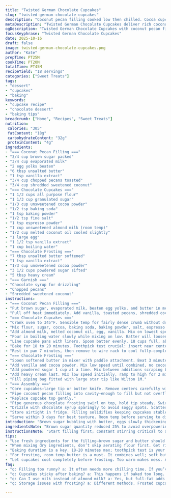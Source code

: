 ```yaml
---
title: "Twisted German Chocolate Cupcakes"
slug: "twisted-german-chocolate-cupcakes"
description: "Coconut pecan filling cooked low then chilled. Cocoa cupcakes with espresso kick for depth. Whipped chocolate buttercream with heavy cream for fluff. Modified baking times and half sugar reduction. Uses almond milk instead of regular, swaps vegetable oil for melted coconut oil imparting slight nutty notes. Filling holds structure cold but stays soft enough to pipe. Chocolate syrup drizzle finishes with extra gloss and moist topping. Pecan and coconut garnish offers crunch and chew contrast. Keys: watch batter consistency after boiling water, avoid overmixing. Cupcakes spring back under gentle press when done. Cooling fully crucial before filling or frosting to keep integrity."
metaDescription: "Twisted German Chocolate Cupcakes deliver rich coconut pecan filling, espresso-infused chocolate batter. Delightful bites for any occasion, packed with flavor."
ogDescription: "Twisted German Chocolate Cupcakes with coconut pecan filling and rich chocolate frosting are a treat for any dessert lover."
focusKeyphrase: "Twisted German Chocolate Cupcakes"
date: 2025-10-16
draft: false
image: twisted-german-chocolate-cupcakes.png
author: "Kate"
prepTime: PT25M
cookTime: PT20M
totalTime: PT45M
recipeYield: "18 servings"
categories: ["Sweet Treats"]
tags:
- "dessert"
- "cupcakes"
- "baking"
keywords:
- "cupcake recipe"
- "chocolate dessert"
- "baking tips"
breadcrumb: ["Home", "Recipes", "Sweet Treats"]
nutrition: 
 calories: "305"
 fatContent: "18g"
 carbohydrateContent: "32g"
 proteinContent: "4g"
ingredients:
- "=== Coconut Pecan Filling ==="
- "3/4 cup brown sugar packed"
- "3/4 cup evaporated milk"
- "2 egg yolks beaten"
- "6 tbsp unsalted butter"
- "1 tsp vanilla extract"
- "3/4 cup chopped pecans toasted"
- "3/4 cup shredded sweetened coconut"
- "=== Chocolate Cupcakes ==="
- "1 1/2 cups all purpose flour"
- "1 1/3 cup granulated sugar"
- "1/3 cup unsweetened cocoa powder"
- "1/2 tsp baking soda"
- "1 tsp baking powder"
- "1/2 tsp fine salt"
- "1 tsp espresso powder"
- "1 cup unsweetened almond milk (room temp)"
- "1/2 cup melted coconut oil cooled slightly"
- "1 large egg"
- "1 1/2 tsp vanilla extract"
- "1 cup boiling water"
- "=== Chocolate Frosting ==="
- "7 tbsp unsalted butter softened"
- "1 tsp vanilla extract"
- "1/3 cup unsweetened cocoa powder"
- "3 1/2 cups powdered sugar sifted"
- "5 tbsp heavy cream"
- "=== Garnish ==="
- "Chocolate syrup for drizzling"
- "Chopped pecans"
- "Shredded sweetened coconut"
instructions:
- "=== Coconut Pecan Filling ==="
- "Put brown sugar, evaporated milk, beaten egg yolks, and butter in medium saucepan. Medium heat only. Stir constantly so no eggs scramble or milk burns. Wait till it just starts bubbling — soft boil, not aggressive. Thickens here, smells rich and nutty."
- "Pull off heat immediately. Add vanilla, toasted pecans, shredded coconut. Mix well. Transfer to container, cover airtight, refrigerate for at least 30 minutes. Cool and thicken until spreadable but still pliable for piping."
- "=== Chocolate Cupcakes ==="
- "Crank oven to 345°F. Sensible temp for fairly dense crumb without drying out."
- "Mix flour, sugar, cocoa, baking soda, baking powder, salt, espresso powder in mixer bowl. Whisk attachment. Blend dry ingredients until uniform pale chocolate color, no clumps or lumps. This also aerates."
- "Add almond milk, melted coconut oil, egg, vanilla. Mix on lowest speed—mix just til no dry spots. Overmixing = tough crumb. Batter looks thick but pourable."
- "Pour in boiling water slowly while mixing on low. Batter will loosen instantly, almost thin. Gradually boost speed to medium-high. Whisk for 45 seconds solid to emulsify. This technique preserves air pockets for moist crumb. Avoid rogue lumps."
- "Line cupcake pans with liners. Spoon batter evenly, 18 cups full, about 3/4 full. Tap pan lightly on counter to release air bubbles."
- "Bake for 18 to 20 minutes. Toothpick test crucial: insert near center, comes out with moist crumbs, not wet batter. Surface springs back when lightly touched with fingertip. Dark color deepens, dome forms but no cracking."
- "Rest in pan 7 minutes, then remove to wire rack to cool fully—completely cool. Warm cake melts filling/frosting."
- "=== Chocolate Frosting ==="
- "Spoon softened butter in mixer with paddle attachment. Beat 3 minutes till pale and creamy. Scrape bowl well."
- "Add vanilla and cocoa powder. Mix low speed until combined, no cocoa dry patches visible."
- "Add powdered sugar 1 cup at a time. Mix between additions scraping bowl often. Texture should thicken gradually but stay smooth. If frosting stiffens too much, add cream gradually."
- "Add heavy cream last. Mix low speed initially, ramp to high for 2 minutes. You want light, fluffy, pipe-able buttercream that isn't runny."
- "Fill piping bag fitted with large star tip like Wilton 1M."
- "=== Assembly ==="
- "Core cupcakes—large tip or butter knife. Remove centers carefully without tearing surrounding crumb. Hollow cups to good depth for filling."
- "Pipe coconut pecan filling into cavity—enough to fill but not overflow."
- "Replace cupcake top gently."
- "Pipe generous chocolate frosting swirl on top, hold tip steady. Swirls create texture that holds syrup and garnish well."
- "Drizzle with chocolate syrup sparingly to avoid soggy spots. Scatter chopped pecans and shredded coconut for visual and textural contrast."
- "Store airtight in fridge. Filling solidifies keeping cupcakes stable. Remove 20 minutes before serving to soften frosting."
- "Serve within 3 days for best texture. Room temp before serving to display flavors fully."
introduction: "Brown sugar bubbling with butter, eggs slowly thickening into coconut pecan filling. Rich vapors fill the kitchen. Deep, dark batter slick and glossy after boiling water hits. Espresso tricks cutting through chocolate's density, enhancing depth. Cupcakes that bounce back when touched—not soft mush, harmonizing soft crumb and moist crumb. Whipping buttercream till it’s velvety yet airy, able to hold tall peaks. Daring a swirl, drizzling bittersweet syrup, scattering nuts and curls of coconut—texture and flavor fight for attention. Temperatures matter here, timing is visual. Overbake and crumb dries. Underbake, centers fall apart. The process sharpens skill and patience. These aren't just cupcakes—they’re a study in balances and techniques."
ingredientsNote: "Brown sugar quantity reduced 25% to avoid overpowering sweetness. Coconut oil swapped for neutral veg oil; it adds subtle nuttiness but use refined coconut oil to avoid strong scents. Almond milk avoids dairy, moisture handled by boiling water which thins batter carefully. Egg yolks crucial for filling texture; whole eggs risk curdling during cooking. Toast pecans lightly, intensifies aroma, avoids raw bitterness. For shredded coconut—sweetened preferred, but unsweetened toasted can be substituted for less sugar and more chew. Vanilla extract for aroma; vanilla bean paste could deepen flavor. Espresso powder optional but recommended; replace with instant coffee if needed but use less. Frosting heavy cream can be replaced with whole milk if unavailable but cream is key for billowy texture. Powdered sugar sifted prevents lumps in frosting. Chocolate syrup moderates sweetness and adds gloss, can substitute with homemade ganache drizzle."
instructionsNote: "Start filling first; constant stirring critical to avoid burnt spots or cooked eggs. Soft boil means bubbles just appear. Cool filling fully—too warm and it melts cupcake interiors or frosting. Dry ingredient mixing aerates flour, ensures even rise. Adding boiling water last thins batter, creating moist crumb texture characteristic of German chocolate style. Folding water slowly prevents shocking batter. Oven temp adjusted slightly lower than standard to preserve moistness with coconut oil. Cupcake done when springs back to touch and toothpick test shows moist crumbs, not wet batter. Removing cupcakes from pan after few minutes prevents steaming; full cooling on rack locks crumb structure. Frosting whipped well for spreadability but watch over-whipping, it breaks butter. Piping filling inside cupcake cavity improves texture contrast—avoid hollowing too deep or structural fails. Swirling frosting stores air and provides texture contrast with filling. Chill cupcakes before serving helps flavors marry. Chocolate syrup drizzle sparingly prevents sogginess. Storage airtight and cold extends shelf life but remove before serving to soften."
tips:
- "Use fresh ingredients for the filling—brown sugar and butter should be high quality. Watch the heat on your stovetop, too much can scramble eggs. Stir as you go; burnt is game over."
- "When mixing dry ingredients, don’t skip aerating flour first. Get rid of lumps. Overmixing liquid can lead to dense cakes; 30 seconds tops on the mixer until no dry spots."
- "Baking duration is a key. 18-20 minutes max; toothpick test is your friend. Pull out when moist crumbs stick but no raw batter."
- "For frosting, room temp butter is a must. It combines well; soft but not melted. Add heavy cream slowly if stiff, texture should be light."
- "Let cupcakes cool completely before frosting. Too warm makes mess. Also, pipe frosting carefully—hold steady for that nice swirl, don't rush."
faq:
- "q: Filling too runny? a: It often needs more chilling time. If you’ve overcooked, strange texture happens. Get that cold. Try reheating gently to thicken. No microwave."
- "q: Cupcakes sticky after baking? a: This happens if baked too long. Check oven; heat can vary. Tap the center—should bounce back. Stickiness is a sign."
- "q: Can I use milk instead of almond milk? a: Yes, but full-fat adds more richness. Some might not like the change in flavor so consider that. But dairy's fine."
- "q: Storage issues with frosting? a: Different methods. Frosted cupcakes hold in the fridge, but they harden. Better cold, then comes to room temp before serving. Unfrosted stash better."

---
```

